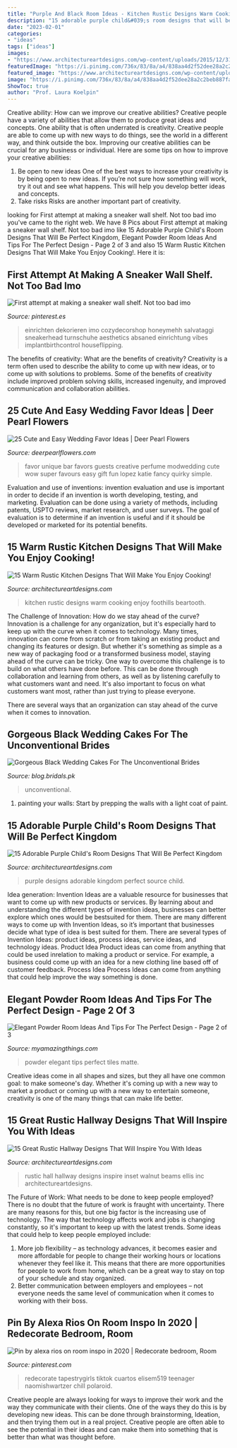 ```yaml
---
title: "Purple And Black Room Ideas - Kitchen Rustic Designs Warm Cooking Enjoy Foothills Beartooth"
description: "15 adorable purple child&#039;s room designs that will be perfect kingdom"
date: "2023-02-01"
categories:
- "ideas"
tags: ["ideas"]
images:
- "https://www.architectureartdesigns.com/wp-content/uploads/2015/12/310-630x473.jpg"
featuredImage: "https://i.pinimg.com/736x/83/8a/a4/838aa4d2f52dee28a2c2beb887faf13b.jpg"
featured_image: "https://www.architectureartdesigns.com/wp-content/uploads/2016/09/15-Great-Rustic-Hallway-Designs-That-Will-Inspire-You-With-Ideas-11.jpg"
image: "https://i.pinimg.com/736x/83/8a/a4/838aa4d2f52dee28a2c2beb887faf13b.jpg"
ShowToc: true
author: "Prof. Laura Koelpin"
---
```



Creative ability: How can we improve our creative abilities?
Creative people have a variety of abilities that allow them to produce great ideas and concepts. One ability that is often underrated is creativity. Creative people are able to come up with new ways to do things, see the world in a different way, and think outside the box. Improving our creative abilities can be crucial for any business or individual. Here are some tips on how to improve your creative abilities: 
1. Be open to new ideas
One of the best ways to increase your creativity is by being open to new ideas. If you’re not sure how something will work, try it out and see what happens. This will help you develop better ideas and concepts. 
2. Take risks
Risks are another important part of creativity.

	

		
looking for First attempt at making a sneaker wall shelf. Not too bad imo you've came to the right web. We have 8 Pics about First attempt at making a sneaker wall shelf. Not too bad imo like 15 Adorable Purple Child&#039;s Room Designs That Will Be Perfect Kingdom, Elegant Powder Room Ideas And Tips For The Perfect Design - Page 2 of 3 and also 15 Warm Rustic Kitchen Designs That Will Make You Enjoy Cooking!. Here it is:
		
    
## First Attempt At Making A Sneaker Wall Shelf. Not Too Bad Imo

<img loading=lazy src="https://i.pinimg.com/736x/54/7e/df/547edf7910502e11c4b1b3a37de6793b.jpg" onerror="this.onerror=null;this.src='https://tse4.mm.bing.net/th?id=OIP.J9zOmpIPoZt5Ipl9m5GapAHaOn&amp;pid=15.1';" alt="First attempt at making a sneaker wall shelf. Not too bad imo">

_Source: pinterest.es_

>einrichten dekorieren imo cozydecorshop honeymehh salvataggi sneakerhead turnschuhe aesthetics absaned einrichtung vibes implantbirthcontrol houseflipping. 

	

The benefits of creativity: What are the benefits of creativity?
Creativity is a term often used to describe the ability to come up with new ideas, or to come up with solutions to problems. Some of the benefits of creativity include improved problem solving skills, increased ingenuity, and improved communication and collaboration abilities.

    
## 25 Cute And Easy Wedding Favor Ideas | Deer Pearl Flowers

<img loading=lazy src="http://www.deerpearlflowers.com/wp-content/uploads/2015/05/perfume-bar-wedding-favor-.jpg" onerror="this.onerror=null;this.src='https://tse2.mm.bing.net/th?id=OIP.Zd9MEUm5_KXavIeneYMYrAHaLI&amp;pid=15.1';" alt="25 Cute and Easy Wedding Favor Ideas | Deer Pearl Flowers">

_Source: deerpearlflowers.com_

>favor unique bar favors guests creative perfume modwedding cute wow super favours easy gift fun lopez katie fancy quirky simple. 

	

Evaluation and use of inventions:
invention evaluation and use is important in order to decide if an invention is worth developing, testing, and marketing. Evaluation can be done using a variety of methods, including patents, USPTO reviews, market research, and user surveys. The goal of evaluation is to determine if an invention is useful and if it should be developed or marketed for its potential benefits.

    
## 15 Warm Rustic Kitchen Designs That Will Make You Enjoy Cooking!

<img loading=lazy src="https://www.architectureartdesigns.com/wp-content/uploads/2015/01/15-Warm-Rustic-Kitchen-Designs-That-Will-Make-You-Enjoy-Cooking-14-630x942.jpg" onerror="this.onerror=null;this.src='https://tse2.mm.bing.net/th?id=OIP.RhPuq2u3Ro8URneVDjo5pQHaLE&amp;pid=15.1';" alt="15 Warm Rustic Kitchen Designs That Will Make You Enjoy Cooking!">

_Source: architectureartdesigns.com_

>kitchen rustic designs warm cooking enjoy foothills beartooth. 

	

The Challenge of Innovation: How do we stay ahead of the curve?
Innovation is a challenge for any organization, but it's especially hard to keep up with the curve when it comes to technology. Many times, innovation can come from scratch or from taking an existing product and changing its features or design. But whether it's something as simple as a new way of packaging food or a transformed business model, staying ahead of the curve can be tricky.
One way to overcome this challenge is to build on what others have done before. This can be done through collaboration and learning from others, as well as by listening carefully to what customers want and need. It's also important to focus on what customers want most, rather than just trying to please everyone.

There are several ways that an organization can stay ahead of the curve when it comes to innovation.

    
## Gorgeous Black Wedding Cakes For The Unconventional Brides

<img loading=lazy src="https://blog.bridals.pk/wp-content/uploads/2019/02/Black-wedding-cake-3-min.jpg" onerror="this.onerror=null;this.src='https://tse2.mm.bing.net/th?id=OIP.2nCJkZjwa24MqxazWwYlbwHaLI&amp;pid=15.1';" alt="Gorgeous Black Wedding Cakes For The Unconventional Brides">

_Source: blog.bridals.pk_

>unconventional. 

	

1. painting your walls: Start by prepping the walls with a light coat of paint.

    
## 15 Adorable Purple Child&#039;s Room Designs That Will Be Perfect Kingdom

<img loading=lazy src="https://www.architectureartdesigns.com/wp-content/uploads/2015/12/310-630x473.jpg" onerror="this.onerror=null;this.src='https://tse4.mm.bing.net/th?id=OIP.KuonsTSdn-niY6EouSGKHAHaFj&amp;pid=15.1';" alt="15 Adorable Purple Child&#039;s Room Designs That Will Be Perfect Kingdom">

_Source: architectureartdesigns.com_

>purple designs adorable kingdom perfect source child. 

	

Idea generation:
Invention Ideas are a valuable resource for businesses that want to come up with new products or services. By learning about and understanding the different types of invention ideas, businesses can better explore which ones would be bestsuited for them. There are many different ways to come up with Invention Ideas, so it’s important that businesses decide what type of idea is best suited for them.
There are several types of Invention Ideas: product ideas, process ideas, service ideas, and technology ideas. Product Idea 
Product ideas can come from anything that could be used inrelation to making a product or service. For example, a business could come up with an idea for a new clothing line based off of customer feedback. Process Idea 
Process Ideas can come from anything that could help improve the way something is done.

    
## Elegant Powder Room Ideas And Tips For The Perfect Design - Page 2 Of 3

<img loading=lazy src="http://myamazingthings.com/wp-content/uploads/2017/10/powder-room-7-.jpg" onerror="this.onerror=null;this.src='https://tse2.mm.bing.net/th?id=OIP.8J4nhn_kVgvK36UUcQZuwgHaLH&amp;pid=15.1';" alt="Elegant Powder Room Ideas And Tips For The Perfect Design - Page 2 of 3">

_Source: myamazingthings.com_

>powder elegant tips perfect tiles matte. 

	

Creative ideas come in all shapes and sizes, but they all have one common goal: to make someone's day. Whether it's coming up with a new way to market a product or coming up with a new way to entertain someone, creativity is one of the many things that can make life better.

    
## 15 Great Rustic Hallway Designs That Will Inspire You With Ideas

<img loading=lazy src="https://www.architectureartdesigns.com/wp-content/uploads/2016/09/15-Great-Rustic-Hallway-Designs-That-Will-Inspire-You-With-Ideas-11.jpg" onerror="this.onerror=null;this.src='https://tse3.mm.bing.net/th?id=OIP.1dahwaJxrnM2OIvMvaecLAHaJ8&amp;pid=15.1';" alt="15 Great Rustic Hallway Designs That Will Inspire You With Ideas">

_Source: architectureartdesigns.com_

>rustic hall hallway designs inspire inset walnut beams ellis inc architectureartdesigns. 

	

The Future of Work: What needs to be done to keep people employed?
There is no doubt that the future of work is fraught with uncertainty. There are many reasons for this, but one big factor is the increasing use of technology. The way that technology affects work and jobs is changing constantly, so it's important to keep up with the latest trends. Some ideas that could help to keep people employed include: 
1) More job flexibility – as technology advances, it becomes easier and more affordable for people to change their working hours or locations whenever they feel like it. This means that there are more opportunities for people to work from home, which can be a great way to stay on top of your schedule and stay organized. 
2) Better communication between employers and employees – not everyone needs the same level of communication when it comes to working with their boss.

    
## Pin By Alexa Rios On Room Inspo In 2020 | Redecorate Bedroom, Room

<img loading=lazy src="https://i.pinimg.com/736x/83/8a/a4/838aa4d2f52dee28a2c2beb887faf13b.jpg" onerror="this.onerror=null;this.src='https://tse1.mm.bing.net/th?id=OIP.T9d0tWHFXTBnsXPfgY0xMwHaNp&amp;pid=15.1';" alt="Pin by alexa rios on room inspo in 2020 | Redecorate bedroom, Room">

_Source: pinterest.com_

>redecorate tapestrygirls tiktok cuartos elisem519 teenager naomishwartzer chill polaroid. 

	

Creative people are always looking for ways to improve their work and the way they communicate with their clients. One of the ways they do this is by developing new ideas. This can be done through brainstorming, Ideation, and then trying them out in a real project. Creative people are often able to see the potential in their ideas and can make them into something that is better than what was thought before.

